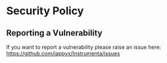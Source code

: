# Security Policy

## Reporting a Vulnerability

If you want to report a vulnerability please raise an issue here:
https://github.com/iappyx/Instrumenta/issues

